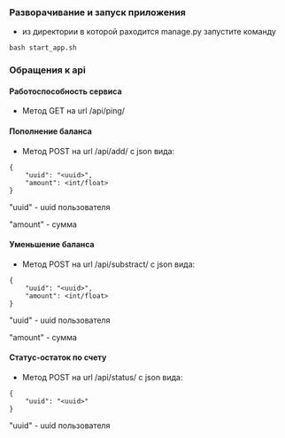 ### Разворачивание и запуск приложения
* из директории в которой раходится manage.py запустите команду
```
bash start_app.sh
```

### Обращения к api

#### Работоспособность сервиса
* Метод GET на url /api/ping/

#### Пополнение баланса
* Метод POST на url /api/add/ с json вида: 
```
{
	"uuid": "<uuid>",
	"amount": <int/float>
}
```
"uuid" - uuid пользователя

"amount" - сумма

#### Уменьшение баланса
* Метод POST на url /api/substract/ с json вида: 
```
{
	"uuid": "<uuid>",
	"amount": <int/float>
}
```
"uuid" - uuid пользователя

"amount" - сумма

#### Статус-остаток по счету
* Метод POST на url /api/status/ с json вида:
```
{
	"uuid": "<uuid>"
}
```
"uuid" - uuid пользователя
